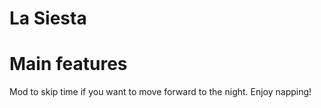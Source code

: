 # La Siesta

# Main features

Mod to skip time if you want to move forward to the night. Enjoy napping!

